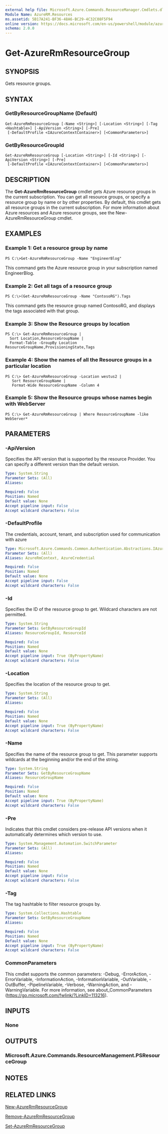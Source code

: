 ```yaml
---
external help file: Microsoft.Azure.Commands.ResourceManager.Cmdlets.dll-Help.xml
Module Name: AzureRM.Resources
ms.assetid: 5B17A241-BF36-48A6-BC29-4C32C08F5F94
online version: https://docs.microsoft.com/en-us/powershell/module/azurerm.resources/get-azurermresourcegroup
schema: 2.0.0
---
```


# Get-AzureRmResourceGroup

## SYNOPSIS
Gets resource groups.

## SYNTAX

### GetByResourceGroupName (Default)
```
Get-AzureRmResourceGroup [-Name <String>] [-Location <String>] [-Tag <Hashtable>] [-ApiVersion <String>] [-Pre]
 [-DefaultProfile <IAzureContextContainer>] [<CommonParameters>]
```

### GetByResourceGroupId
```
Get-AzureRmResourceGroup [-Location <String>] [-Id <String>] [-ApiVersion <String>] [-Pre]
 [-DefaultProfile <IAzureContextContainer>] [<CommonParameters>]
```

## DESCRIPTION
The **Get-AzureRmResourceGroup** cmdlet gets Azure resource groups in the current subscription.
You can get all resource groups, or specify a resource group by name or by other properties.
By default, this cmdlet gets all resource groups in the current subscription.
For more information about Azure resources and Azure resource groups, see the New-AzureRmResourceGroup cmdlet.

## EXAMPLES

### Example 1: Get a resource group by name
```
PS C:\>Get-AzureRmResourceGroup -Name "EngineerBlog"
```

This command gets the Azure resource group in your subscription named EngineerBlog.

### Example 2: Get all tags of a resource group
```
PS C:\>(Get-AzureRmResourceGroup -Name "ContosoRG").Tags
```

This command gets the resource group named ContosoRG, and displays the tags associated with that group.

### Example 3: Show the Resource groups by location
```
PS C:\> Get-AzureRmResourceGroup |
  Sort Location,ResourceGroupName |
  Format-Table -GroupBy Location ResourceGroupName,ProvisioningState,Tags
```

### Example 4: Show the names of all the Resource groups in a particular location
```
PS C:\> Get-AzureRmResourceGroup -Location westus2 |
   Sort ResourceGroupName | 
   Format-Wide ResourceGroupName -Column 4
```

### Example 5: Show the Resource groups whose names begin with WebServer
```
PS C:\> Get-AzureRmResourceGroup | Where ResourceGroupName -like WebServer*
```

## PARAMETERS

### -ApiVersion
Specifies the API version that is supported by the resource Provider.
You can specify a different version than the default version.

```yaml
Type: System.String
Parameter Sets: (All)
Aliases:

Required: False
Position: Named
Default value: None
Accept pipeline input: False
Accept wildcard characters: False
```

### -DefaultProfile
The credentials, account, tenant, and subscription used for communication with azure

```yaml
Type: Microsoft.Azure.Commands.Common.Authentication.Abstractions.IAzureContextContainer
Parameter Sets: (All)
Aliases: AzureRmContext, AzureCredential

Required: False
Position: Named
Default value: None
Accept pipeline input: False
Accept wildcard characters: False
```

### -Id
Specifies the ID of the resource group to get.
Wildcard characters are not permitted.

```yaml
Type: System.String
Parameter Sets: GetByResourceGroupId
Aliases: ResourceGroupId, ResourceId

Required: False
Position: Named
Default value: None
Accept pipeline input: True (ByPropertyName)
Accept wildcard characters: False
```

### -Location
Specifies the location of the resource group to get.

```yaml
Type: System.String
Parameter Sets: (All)
Aliases:

Required: False
Position: Named
Default value: None
Accept pipeline input: True (ByPropertyName)
Accept wildcard characters: False
```

### -Name
Specifies the name of the resource group to get. This parameter supports wildcards at the beginning and/or the end of the string.

```yaml
Type: System.String
Parameter Sets: GetByResourceGroupName
Aliases: ResourceGroupName

Required: False
Position: Named
Default value: None
Accept pipeline input: True (ByPropertyName)
Accept wildcard characters: False
```

### -Pre
Indicates that this cmdlet considers pre-release API versions when it automatically determines which version to use.

```yaml
Type: System.Management.Automation.SwitchParameter
Parameter Sets: (All)
Aliases:

Required: False
Position: Named
Default value: None
Accept pipeline input: False
Accept wildcard characters: False
```

### -Tag
The tag hashtable to filter resource groups by.

```yaml
Type: System.Collections.Hashtable
Parameter Sets: GetByResourceGroupName
Aliases:

Required: False
Position: Named
Default value: None
Accept pipeline input: True (ByPropertyName)
Accept wildcard characters: False
```

### CommonParameters
This cmdlet supports the common parameters: -Debug, -ErrorAction, -ErrorVariable, -InformationAction, -InformationVariable, -OutVariable, -OutBuffer, -PipelineVariable, -Verbose, -WarningAction, and -WarningVariable. For more information, see about_CommonParameters (https://go.microsoft.com/fwlink/?LinkID=113216).

## INPUTS

### None

## OUTPUTS

### Microsoft.Azure.Commands.ResourceManagement.PSResourceGroup

## NOTES

## RELATED LINKS

[New-AzureRmResourceGroup](./New-AzureRmResourceGroup.md)

[Remove-AzureRmResourceGroup](./Remove-AzureRmResourceGroup.md)

[Set-AzureRmResourceGroup](./Set-AzureRmResourceGroup.md)


